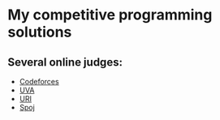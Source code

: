 # My competitive programming solutions

## Several online judges:
* [Codeforces](http://codeforces.com/)
* [UVA](https://uva.onlinejudge.org/)
* [URI](https://www.urionlinejudge.com.br/judge/en/login)
* [Spoj](https://www.spoj.com/)